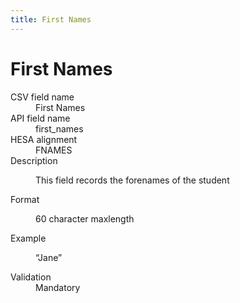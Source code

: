 ```yaml
---
title: First Names
---
```


<h1 id="first-names">First Names</h1>

<section class="app-summary-card govuk-!-margin-bottom-6" id="summary-card-provider_trainee_id">
  <div class="app-summary-card__body">
    <dl class="govuk-summary-list">
      <div class="govuk-summary-list__row csv-field-name govuk-summary-list__row--no-actions" id="csv-field-name">
        <dt class="govuk-summary-list__key">CSV field name</dt>
        <dd class="govuk-summary-list__value">First Names</dd>
      </div>
      <div class="govuk-summary-list__row api-field-name govuk-summary-list__row--no-actions" id="api-field-name">
        <dt class="govuk-summary-list__key">API field name</dt>
        <dd class="govuk-summary-list__value">first_names</dd>
      </div>
      <div class="govuk-summary-list__row hesa-alignment govuk-summary-list__row--no-actions" id="hesa-alignment">
        <dt class="govuk-summary-list__key">HESA alignment</dt><dd class="govuk-summary-list__value">FNAMES</dd>
      </div>
      <div class="govuk-summary-list__row description govuk-summary-list__row--no-actions" id="description">
        <dt class="govuk-summary-list__key">Description</dt>
        <dd class="govuk-summary-list__value">
          <p>This field records the forenames of the student</p>
        </dd>
      </div>
      <div class="govuk-summary-list__row format govuk-summary-list__row--no-actions" id="format">
        <dt class="govuk-summary-list__key">Format</dt>
        <dd class="govuk-summary-list__value">
          <p>60 character maxlength</p>
        </dd>
      </div>
      <div class="govuk-summary-list__row example govuk-summary-list__row--no-actions" id="example">
        <dt class="govuk-summary-list__key">Example</dt>
        <dd class="govuk-summary-list__value">
          <p>&ldquo;Jane&rdquo;</p>
        </dd>
      </div>
      <div class="govuk-summary-list__row validation govuk-summary-list__row--no-actions" id="validation">
        <dt class="govuk-summary-list__key">Validation</dt>
        <dd class="govuk-summary-list__value">Mandatory</dd>
      </div>
    </dl>
  </div>
</section>
